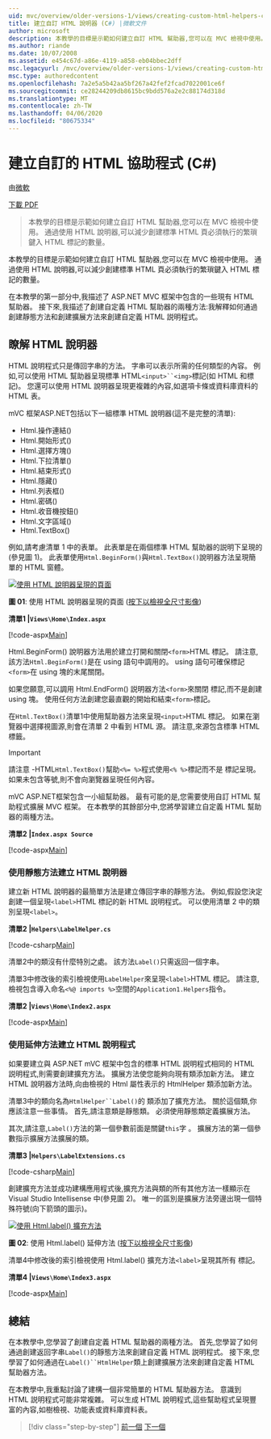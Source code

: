 ```yaml
---
uid: mvc/overview/older-versions-1/views/creating-custom-html-helpers-cs
title: 建立自訂 HTML 說明器 (C#) |微軟文件
author: microsoft
description: 本教學的目標是示範如何建立自訂 HTML 幫助器,您可以在 MVC 檢視中使用。 透過使用 HTML 說明程式...
ms.author: riande
ms.date: 10/07/2008
ms.assetid: e454c67d-a86e-4119-a858-eb04bbec2dff
msc.legacyurl: /mvc/overview/older-versions-1/views/creating-custom-html-helpers-cs
msc.type: authoredcontent
ms.openlocfilehash: 7a2e5a5b42aa5bf267a42fef2fcad7022001ce6f
ms.sourcegitcommit: ce28244209db8615bc9bdd576a2e2c88174d318d
ms.translationtype: MT
ms.contentlocale: zh-TW
ms.lasthandoff: 04/06/2020
ms.locfileid: "80675334"
---
```

# <a name="creating-custom-html-helpers-c"></a>建立自訂的 HTML 協助程式 (C#)

由[微軟](https://github.com/microsoft)

[下載 PDF](https://download.microsoft.com/download/1/1/f/11f721aa-d749-4ed7-bb89-a681b68894e6/ASPNET_MVC_Tutorial_9_CS.pdf)

> 本教學的目標是示範如何建立自訂 HTML 幫助器,您可以在 MVC 檢視中使用。 通過使用 HTML 說明器,可以減少創建標準 HTML 頁必須執行的繁瑣鍵入 HTML 標記的數量。

本教學的目標是示範如何建立自訂 HTML 幫助器,您可以在 MVC 檢視中使用。 通過使用 HTML 說明器,可以減少創建標準 HTML 頁必須執行的繁瑣鍵入 HTML 標記的數量。

在本教學的第一部分中,我描述了 ASP.NET MVC 框架中包含的一些現有 HTML 幫助器。 接下來,我描述了創建自定義 HTML 幫助器的兩種方法:我解釋如何通過創建靜態方法和創建擴展方法來創建自定義 HTML 説明程式。

## <a name="understanding-html-helpers"></a>瞭解 HTML 說明器

HTML 說明程式只是傳回字串的方法。 字串可以表示所需的任何類型的內容。 例如,可以使用 HTML 幫助器呈現標準 HTML`<input>``<img>`標記(如 HTML 和標記)。 您還可以使用 HTML 說明器呈現更複雜的內容,如選項卡條或資料庫資料的 HTML 表。

mVC 框架ASP.NET包括以下一組標準 HTML 說明器(這不是完整的清單):

- Html.操作連結()
- Html.開始形式()
- Html.選擇方塊()
- Html.下拉清單()
- Html.結束形式()
- Html.隱藏()
- Html.列表框()
- Html.密碼()
- Html.收音機按鈕()
- Html.文字區域()
- Html.TextBox()

例如,請考慮清單 1 中的表單。 此表單是在兩個標準 HTML 幫助器的説明下呈現的(參見圖 1)。 此表單使用`Html.BeginForm()`與`Html.TextBox()`說明器方法呈現簡單的 HTML 窗體。

[![使用 HTML 說明器呈現的頁面](creating-custom-html-helpers-cs/_static/image2.png)](creating-custom-html-helpers-cs/_static/image1.png)

**圖 01**: 使用 HTML 說明器呈現的頁面 ([按下以檢視全尺寸影像](creating-custom-html-helpers-cs/_static/image3.png))

**清單1 |`Views\Home\Index.aspx`**

[!code-aspx[Main](creating-custom-html-helpers-cs/samples/sample1.aspx)]

Html.BeginForm() 說明器方法用於建立打開和關閉`<form>`HTML 標記。 請注意,該方法`Html.BeginForm()`是在 using 語句中調用的。 using 語句可確保標記`<form>`在 using 塊的末尾關閉。

如果您願意,可以調用 Html.EndForm() 説明器方法`<form>`來關閉 標記,而不是創建 using 塊。 使用任何方法創建您最直觀的開始和結束`<form>`標記。

在`Html.TextBox()`清單1中使用幫助器方法來呈現`<input>`HTML 標記。 如果在瀏覽器中選擇視圖源,則會在清單 2 中看到 HTML 源。 請注意,來源包含標準 HTML 標籤。

> [!IMPORTANT]
> 請注意 -HTML`Html.TextBox()`幫助`<%= %>`程式使用`<% %>`標記而不是 標記呈現。 如果未包含等號,則不會向瀏覽器呈現任何內容。

mVC ASP.NET框架包含一小組幫助器。 最有可能的是,您需要使用自訂 HTML 幫助程式擴展 MVC 框架。 在本教學的其餘部分中,您將學習建立自定義 HTML 幫助器的兩種方法。

**清單2 |`Index.aspx Source`**

[!code-aspx[Main](creating-custom-html-helpers-cs/samples/sample2.aspx)]

### <a name="creating-html-helpers-with-static-methods"></a>使用靜態方法建立 HTML 說明器

建立新 HTML 說明器的最簡單方法是建立傳回字串的靜態方法。 例如,假設您決定創建一個呈現`<label>`HTML 標記的新 HTML 説明程式。 可以使用清單 2 中的類別呈現`<label>`。

**清單2 |`Helpers\LabelHelper.cs`**

[!code-csharp[Main](creating-custom-html-helpers-cs/samples/sample3.cs)]

清單2中的類沒有什麼特別之處。 該方法`Label()`只需返回一個字串。

清單3中修改後的索引檢視使用`LabelHelper`來呈現`<label>`HTML 標記。 請注意,檢視包含導入命名`<%@ imports %>`空間的`Application1.Helpers`指令。

**清單2 |`Views\Home\Index2.aspx`**

[!code-aspx[Main](creating-custom-html-helpers-cs/samples/sample4.aspx)]

### <a name="creating-html-helpers-with-extension-methods"></a>使用延伸方法建立 HTML 說明程式

如果要建立與 ASP.NET mVC 框架中包含的標準 HTML 説明程式相同的 HTML 説明程式,則需要創建擴充方法。 擴展方法使您能夠向現有類添加新方法。 建立 HTML 說明器方法時,向由檢視的 Html 屬性表示的 HtmlHelper 類添加新方法。

清單3中的類向名為`HtmlHelper``Label()`的 類添加了擴充方法。 關於這個類,你應該注意一些事情。 首先,請注意類是靜態類。 必須使用靜態類定義擴展方法。

其次,請注意,`Label()`方法的第一個參數前面是關鍵`this`字 。 擴展方法的第一個參數指示擴展方法擴展的類。

**清單3 |`Helpers\LabelExtensions.cs`**

[!code-csharp[Main](creating-custom-html-helpers-cs/samples/sample5.cs)]

創建擴充方法並成功建構應用程式後,擴充方法與類的所有其他方法一樣顯示在 Visual Studio Intellisense 中(參見圖 2)。 唯一的區別是擴展方法旁邊出現一個特殊符號(向下箭頭的圖示)。

[![使用 Html.label() 擴充方法](creating-custom-html-helpers-cs/_static/image5.png)](creating-custom-html-helpers-cs/_static/image4.png)

**圖 02**: 使用 Html.label() 延伸方法 ([按下以檢視全尺寸影像](creating-custom-html-helpers-cs/_static/image6.png))

清單4中修改後的索引檢視使用 Html.label() 擴充方法`<label>`呈現其所有 標記。

**清單4 |`Views\Home\Index3.aspx`**

[!code-aspx[Main](creating-custom-html-helpers-cs/samples/sample6.aspx)]

## <a name="summary"></a>總結

在本教學中,您學習了創建自定義 HTML 幫助器的兩種方法。 首先,您學習了如何通過創建返回字串`Label()`的靜態方法來創建自定義 HTML 説明程式。 接下來,您學習了如何通過在`Label()``HtmlHelper`類上創建擴展方法來創建自定義 HTML 幫助器方法。

在本教學中,我重點討論了建構一個非常簡單的 HTML 幫助器方法。 意識到 HTML 説明程式可能非常複雜。 可以生成 HTML 說明程式,這些幫助程式呈現豐富的內容,如樹檢視、功能表或資料庫資料表。

> [!div class="step-by-step"]
> [前一個](asp-net-mvc-views-overview-cs.md)
> [下一個](using-the-tagbuilder-class-to-build-html-helpers-cs.md)
